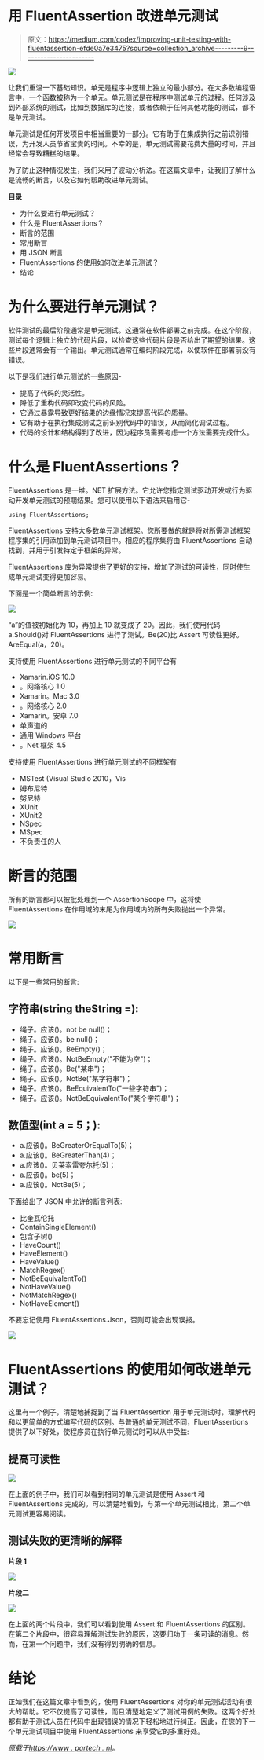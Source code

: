 # 用 FluentAssertion 改进单元测试

> 原文：<https://medium.com/codex/improving-unit-testing-with-fluentassertion-efde0a7e3475?source=collection_archive---------9----------------------->

![](img/ecc94d2cf7bb15e5565e1fde2f4ae23b.png)

让我们重温一下基础知识。单元是程序中逻辑上独立的最小部分。在大多数编程语言中，一个函数被称为一个单元。单元测试是在程序中测试单元的过程。任何涉及到外部系统的测试，比如到数据库的连接，或者依赖于任何其他功能的测试，都不是单元测试。

单元测试是任何开发项目中相当重要的一部分。它有助于在集成执行之前识别错误，为开发人员节省宝贵的时间。不幸的是，单元测试需要花费大量的时间，并且经常会导致糟糕的结果。

为了防止这种情况发生，我们采用了波动分析法。在这篇文章中，让我们了解什么是流畅的断言，以及它如何帮助改进单元测试。

**目录**

*   为什么要进行单元测试？
*   什么是 FluentAssertions？
*   断言的范围
*   常用断言
*   用 JSON 断言
*   FluentAssertions 的使用如何改进单元测试？
*   结论

# 为什么要进行单元测试？

软件测试的最后阶段通常是单元测试。这通常在软件部署之前完成。在这个阶段，测试每个逻辑上独立的代码片段，以检查这些代码片段是否给出了期望的结果。这些片段通常会有一个输出。单元测试通常在编码阶段完成，以使软件在部署前没有错误。

以下是我们进行单元测试的一些原因-

*   提高了代码的灵活性。
*   降低了重构代码即改变代码的风险。
*   它通过暴露导致更好结果的边缘情况来提高代码的质量。
*   它有助于在执行集成测试之前识别代码中的错误，从而简化调试过程。
*   代码的设计和结构得到了改进，因为程序员需要考虑一个方法需要完成什么。

# 什么是 FluentAssertions？

FluentAssertions 是一堆。NET 扩展方法。它允许您指定测试驱动开发或行为驱动开发单元测试的预期结果。您可以使用以下语法来启用它-

```
using FluentAssertions;
```

FluentAssertions 支持大多数单元测试框架。您所要做的就是将对所需测试框架程序集的引用添加到单元测试项目中。相应的程序集将由 FluentAssertions 自动找到，并用于引发特定于框架的异常。

FluentAssertions 库为异常提供了更好的支持，增加了测试的可读性，同时使生成单元测试变得更加容易。

下面是一个简单断言的示例:

![](img/e777923d341294e02547d53465b8b327.png)

“a”的值被初始化为 10，再加上 10 就变成了 20。因此，我们使用代码 a.Should()对 FluentAssertions 进行了测试。Be(20)比 Assert 可读性更好。AreEqual(a，20)。

支持使用 FluentAssertions 进行单元测试的不同平台有

*   Xamarin.iOS 10.0
*   。网络核心 1.0
*   Xamarin。Mac 3.0
*   。网络核心 2.0
*   Xamarin。安卓 7.0
*   单声道的
*   通用 Windows 平台
*   。Net 框架 4.5

支持使用 FluentAssertions 进行单元测试的不同框架有

*   MSTest (Visual Studio 2010，Vis
*   姆布尼特
*   努尼特
*   XUnit
*   XUnit2
*   NSpec
*   MSpec
*   不负责任的人

# 断言的范围

所有的断言都可以被批处理到一个 AssertionScope 中，这将使 FluentAssertions 在作用域的末尾为作用域内的所有失败抛出一个异常。

![](img/7d838ca0e34934144ac5970b0f1cd9c6.png)

# 常用断言

以下是一些常用的断言:

## 字符串(string theString =):

*   绳子。应该()。not be null()；
*   绳子。应该()。be null()；
*   绳子。应该()。BeEmpty()；
*   绳子。应该()。NotBeEmpty("不能为空")；
*   绳子。应该()。Be("某串")；
*   绳子。应该()。NotBe("某字符串")；
*   绳子。应该()。BeEquivalentTo("一些字符串")；
*   绳子。应该()。NotBeEquivalentTo("某个字符串")；

## 数值型(int a = 5；):

*   a.应该()。BeGreaterOrEqualTo(5)；
*   a.应该()。BeGreaterThan(4)；
*   a.应该()。贝莱索雷夸尔托(5)；
*   a.应该()。be(5)；
*   a.应该()。NotBe(5)；

下面给出了 JSON 中允许的断言列表:

*   比奎瓦伦托
*   ContainSingleElement()
*   包含子树()
*   HaveCount()
*   HaveElement()
*   HaveValue()
*   MatchRegex()
*   NotBeEquivalentTo()
*   NotHaveValue()
*   NotMatchRegex()
*   NotHaveElement()

不要忘记使用 FluentAssertions.Json，否则可能会出现误报。

![](img/e024dd7681d068b01cec2f8fdbd40838.png)

# FluentAssertions 的使用如何改进单元测试？

这里有一个例子，清楚地捕捉到了当 FluentAssertion 用于单元测试时，理解代码和以更简单的方式编写代码的区别。与普通的单元测试不同，FluentAssertions 提供了以下好处，使程序员在执行单元测试时可以从中受益:

## 提高可读性

![](img/2b7e8480a0e140e588d93ca803a0f647.png)

在上面的例子中，我们可以看到相同的单元测试是使用 Assert 和 FluentAssertions 完成的。可以清楚地看到，与第一个单元测试相比，第二个单元测试更容易阅读。

## 测试失败的更清晰的解释

**片段 1**

![](img/2db122e7fd69d19e6faff891187e9ee5.png)

**片段二**

![](img/fb613dc8f70d2b604cdf15119477e360.png)

在上面的两个片段中，我们可以看到使用 Assert 和 FluentAssertions 的区别。在第二个片段中，很容易理解测试失败的原因，这要归功于一条可读的消息。然而，在第一个问题中，我们没有得到明确的信息。

# 结论

正如我们在这篇文章中看到的，使用 FluentAssertions 对你的单元测试活动有很大的帮助。它不仅提高了可读性，而且清楚地定义了测试用例的失败。这两个好处都有助于测试人员在代码中出现错误的情况下轻松地进行纠正。因此，在您的下一个单元测试项目中使用 FluentAssertions 来享受它的多重好处。

*原载于*[*https://www . partech . nl*](https://www.partech.nl/nl/publicaties/2021/04/improving-unit-testing-with-fluentassertion)*。*